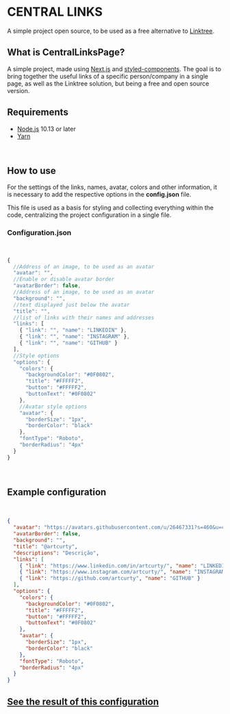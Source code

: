 # CENTRAL LINKS

A simple project open source, to be used as a free alternative to [Linktree](https://linktr.ee/).

## What is CentralLinksPage?

A simple project, made using [Next.js](https://nextjs.org/) and [styled-components](https://styled-components.com/). The goal is to bring together the useful links of a specific person/company in a single page, as well as the Linktree solution, but being a free and open source version.

## Requirements

- [Node.js](https://nodejs.org/en/) 10.13 or later
- [Yarn](https://yarnpkg.com/)

<br/>

## How to use

For the settings of the links, names, avatar, colors and other information, it is necessary to add the respective options in the **config.json** file.

This file is used as a basis for styling and collecting everything within the code, centralizing the project configuration in a single file.

### Configuration.json

<br/>

```js
{
  //Address of an image, to be used as an avatar
  "avatar": "",
  //Enable or disable avatar border
  "avatarBorder": false,
  //Address of an image, to be used as an avatar
  "background": "",
  //text displayed just below the avatar
  "title": "",
  //list of links with their names and addresses
  "links": [
    { "link": "", "name": "LINKEDIN" },
    { "link": "", "name": "INSTAGRAM" },
    { "link": "", "name": "GITHUB" }
  ],
  //Style options
  "options": {
    "colors": {
      "backgroundColor": "#0F0802",
      "title": "#FFFFF2",
      "button": "#FFFFF2",
      "buttonText": "#0F0802"
    },
    //Avatar style options
    "avatar": {
      "borderSize": "1px",
      "borderColor": "black"
    },
    "fontType": "Roboto",
    "borderRadius": "4px"
  }
}
```

<br/>

## Example configuration

<br/>

```json
{
  "avatar": "https://avatars.githubusercontent.com/u/26467331?s=460&u=cd4f787d5875e1df35e283585712beb73de63f77&v=4",
  "avatarBorder": false,
  "background": "",
  "title": "@artcurty",
  "descriptions": "Descrição",
  "links": [
    { "link": "https://www.linkedin.com/in/artcurty/", "name": "LINKEDIN" },
    { "link": "https://www.instagram.com/artcurty/", "name": "INSTAGRAM" },
    { "link": "https://github.com/artcurty", "name": "GITHUB" }
  ],
  "options": {
    "colors": {
      "backgroundColor": "#0F0802",
      "title": "#FFFFF2",
      "button": "#FFFFF2",
      "buttonText": "#0F0802"
    },
    "avatar": {
      "borderSize": "1px",
      "borderColor": "black"
    },
    "fontType": "Roboto",
    "borderRadius": "4px"
  }
}
```

## [See the result of this configuration](https://central-links-page.vercel.app/)
